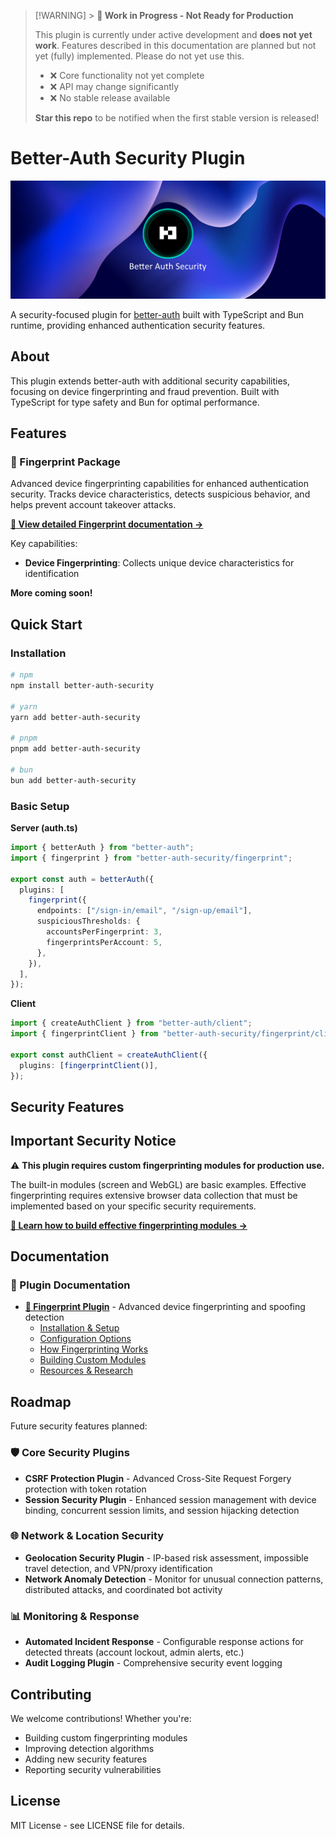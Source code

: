> [!WARNING] > **🚧 Work in Progress - Not Ready for Production**
>
> This plugin is currently under active development and **does not yet work**. Features described in this documentation are planned but not yet (fully) implemented. Please do not yet use this.
>
> - ❌ Core functionality not yet complete
> - ❌ API may change significantly
> - ❌ No stable release available
>
> **Star this repo** to be notified when the first stable version is released!

# Better-Auth Security Plugin

![Better Auth Security Banner](./assets/banner/blue2.png)

A security-focused plugin for [better-auth](https://www.better-auth.com/) built with TypeScript and Bun runtime, providing enhanced authentication security features.

## About

This plugin extends better-auth with additional security capabilities, focusing on device fingerprinting and fraud prevention. Built with TypeScript for type safety and Bun for optimal performance.

## Features

### 📱 Fingerprint Package

Advanced device fingerprinting capabilities for enhanced authentication security. Tracks device characteristics, detects suspicious behavior, and helps prevent account takeover attacks.

**[📖 View detailed Fingerprint documentation →](./docs/fingerprint.md)**

Key capabilities:

- **Device Fingerprinting**: Collects unique device characteristics for identification

**More coming soon!**

## Quick Start

### Installation

```bash
# npm
npm install better-auth-security

# yarn
yarn add better-auth-security

# pnpm
pnpm add better-auth-security

# bun
bun add better-auth-security
```

### Basic Setup

**Server (auth.ts)**

```typescript
import { betterAuth } from "better-auth";
import { fingerprint } from "better-auth-security/fingerprint";

export const auth = betterAuth({
  plugins: [
    fingerprint({
      endpoints: ["/sign-in/email", "/sign-up/email"],
      suspiciousThresholds: {
        accountsPerFingerprint: 3,
        fingerprintsPerAccount: 5,
      },
    }),
  ],
});
```

**Client**

```typescript
import { createAuthClient } from "better-auth/client";
import { fingerprintClient } from "better-auth-security/fingerprint/client";

export const authClient = createAuthClient({
  plugins: [fingerprintClient()],
});
```

## Security Features

## Important Security Notice

⚠️ **This plugin requires custom fingerprinting modules for production use.**

The built-in modules (screen and WebGL) are basic examples. Effective fingerprinting requires extensive browser data collection that must be implemented based on your specific security requirements.

**[📖 Learn how to build effective fingerprinting modules →](./docs/fingerprint.md#building-effective-modules)**

## Documentation

### 📖 Plugin Documentation

- **[📱 Fingerprint Plugin](./docs/fingerprint.md)** - Advanced device fingerprinting and spoofing detection
  - [Installation & Setup](./docs/fingerprint.md#installation)
  - [Configuration Options](./docs/fingerprint.md#configuration-options)
  - [How Fingerprinting Works](./docs/fingerprint.md#how-fingerprinting-works)
  - [Building Custom Modules](./docs/fingerprint.md#building-effective-modules)
  - [Resources & Research](./docs/fingerprint.md#fingerprinting-resources)

## Roadmap

Future security features planned:

### 🛡️ Core Security Plugins

- **CSRF Protection Plugin** - Advanced Cross-Site Request Forgery protection with token rotation
- **Session Security Plugin** - Enhanced session management with device binding, concurrent session limits, and session hijacking detection

### 🌐 Network & Location Security

- **Geolocation Security Plugin** - IP-based risk assessment, impossible travel detection, and VPN/proxy identification
- **Network Anomaly Detection** - Monitor for unusual connection patterns, distributed attacks, and coordinated bot activity

### 📊 Monitoring & Response

- **Automated Incident Response** - Configurable response actions for detected threats (account lockout, admin alerts, etc.)
- **Audit Logging Plugin** - Comprehensive security event logging

## Contributing

We welcome contributions! Whether you're:

- Building custom fingerprinting modules
- Improving detection algorithms
- Adding new security features
- Reporting security vulnerabilities

## License

MIT License - see LICENSE file for details.
